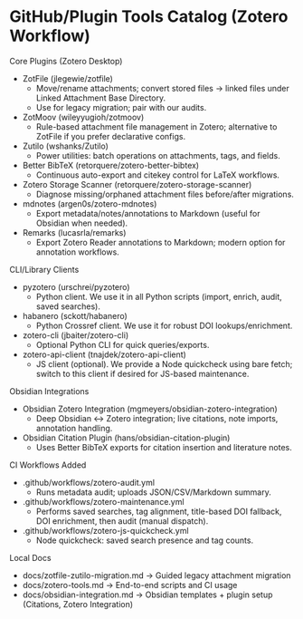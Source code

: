 GitHub/Plugin Tools Catalog (Zotero Workflow)
============================================

Core Plugins (Zotero Desktop)
- ZotFile (jlegewie/zotfile)
  - Move/rename attachments; convert stored files → linked files under Linked Attachment Base Directory.
  - Use for legacy migration; pair with our audits.
- ZotMoov (wileyyugioh/zotmoov)
  - Rule-based attachment file management in Zotero; alternative to ZotFile if you prefer declarative configs.
- Zutilo (wshanks/Zutilo)
  - Power utilities: batch operations on attachments, tags, and fields.
- Better BibTeX (retorquere/zotero-better-bibtex)
  - Continuous auto-export and citekey control for LaTeX workflows.
- Zotero Storage Scanner (retorquere/zotero-storage-scanner)
  - Diagnose missing/orphaned attachment files before/after migrations.
- mdnotes (argen0s/zotero-mdnotes)
  - Export metadata/notes/annotations to Markdown (useful for Obsidian when needed).
- Remarks (lucasrla/remarks)
  - Export Zotero Reader annotations to Markdown; modern option for annotation workflows.

CLI/Library Clients
- pyzotero (urschrei/pyzotero)
  - Python client. We use it in all Python scripts (import, enrich, audit, saved searches).
- habanero (sckott/habanero)
  - Python Crossref client. We use it for robust DOI lookups/enrichment.
- zotero-cli (jbaiter/zotero-cli)
  - Optional Python CLI for quick queries/exports.
- zotero-api-client (tnajdek/zotero-api-client)
  - JS client (optional). We provide a Node quickcheck using bare fetch; switch to this client if desired for JS-based maintenance.

Obsidian Integrations
- Obsidian Zotero Integration (mgmeyers/obsidian-zotero-integration)
  - Deep Obsidian ↔ Zotero integration; live citations, note imports, annotation handling.
- Obsidian Citation Plugin (hans/obsidian-citation-plugin)
  - Uses Better BibTeX exports for citation insertion and literature notes.

CI Workflows Added
- .github/workflows/zotero-audit.yml
  - Runs metadata audit; uploads JSON/CSV/Markdown summary.
- .github/workflows/zotero-maintenance.yml
  - Performs saved searches, tag alignment, title-based DOI fallback, DOI enrichment, then audit (manual dispatch).
- .github/workflows/zotero-js-quickcheck.yml
  - Node quickcheck: saved search presence and tag counts.

Local Docs
- docs/zotfile-zutilo-migration.md → Guided legacy attachment migration
- docs/zotero-tools.md → End-to-end scripts and CI usage
- docs/obsidian-integration.md → Obsidian templates + plugin setup (Citations, Zotero Integration)
